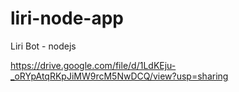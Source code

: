 # liri-node-app
Liri Bot - nodejs


https://drive.google.com/file/d/1LdKEju-_oRYpAtqRKpJiMW9rcM5NwDCQ/view?usp=sharing